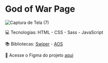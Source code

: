 # God of War Page

![Captura de Tela (7)](https://user-images.githubusercontent.com/90868283/204167621-9b4896f1-b397-406b-9a11-42038ced88e5.png)



💻 Tecnologias: HTML - CSS - Sass - JavaScript

📚 Bibliotecas:  <a target=_blank href="https://swiperjs.com" >Swiper</a> - <a  target="_blank" href="https://michalsnik.github.io/aos/" >AOS</a>
 
🎨 Acesse o Figma do projeto  <a target="_blank" href="https://www.figma.com/file/ajkFK70nKPtOq1vBCVl2rK/Codeboost---God-of-War-Ragnarok-(Copy)?t=UGyK4sYayqcZHLOR-1" >aqui</a>
